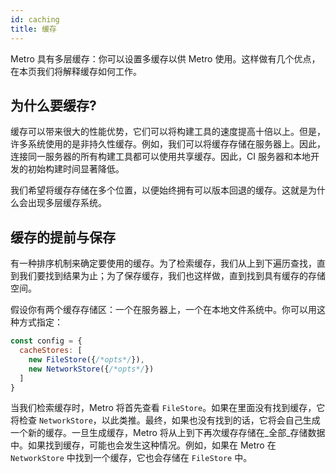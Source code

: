 ```yaml
---
id: caching
title: 缓存
---
```


Metro 具有多层缓存：你可以设置多缓存以供 Metro 使用。这样做有几个优点，在本页我们将解释缓存如何工作。

## 为什么要缓存?

缓存可以带来很大的性能优势，它们可以将构建工具的速度提高十倍以上。但是，许多系统使用的是非持久性缓存。例如，我们可以将缓存存储在服务器上。因此，连接同一服务器的所有构建工具都可以使用共享缓存。因此，CI 服务器和本地开发的初始构建时间显著降低。

我们希望将缓存存储在多个位置，以便始终拥有可以版本回退的缓存。这就是为什么会出现多层缓存系统。

## 缓存的提前与保存

有一种排序机制来确定要使用的缓存。为了检索缓存，我们从上到下遍历查找，直到我们要找到结果为止；为了保存缓存，我们也这样做，直到找到具有缓存的存储空间。

假设你有两个缓存存储区：一个在服务器上，一个在本地文件系统中。你可以用这种方式指定：

```js
const config = {
  cacheStores: [
    new FileStore({/*opts*/}),
    new NetworkStore({/*opts*/})
  ]
}
```

当我们检索缓存时，Metro 将首先查看 `FileStore`。如果在里面没有找到缓存，它将检查 `NetworkStore`，以此类推。最终，如果也没有找到的话，它将会自己生成一个新的缓存。一旦生成缓存，Metro 将从上到下再次缓存存储在_全部_存储数据中。如果找到缓存，可能也会发生这种情况。例如，如果在 Metro 在 `NetworkStore` 中找到一个缓存，它也会存储在 `FileStore` 中。
